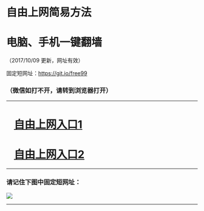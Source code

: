 ﻿# 自由上网简易方法

# 电脑、手机一键翻墙

（2017/10/09 更新，网址有效）

固定短网址：https://git.io/free99

### （微信如打不开，请转到浏览器打开）


***





# &nbsp;&nbsp; <a href="http://ft100719813.fwq-tz-1001.info/fwqtz01.html?t=100900123983 " target="_blank">自由上网入口1</a>
# &nbsp;&nbsp; <a href="http://ft1042631995.fwq-tz-1002.info/fwqtz02.html?t=100900128993 " target="_blank">自由上网入口2</a>
***

### 请记住下图中固定短网址：

<img src="https://s3-us-west-2.amazonaws.com/fwq-1001/yjfq-20170905okok.png" /> 


***

